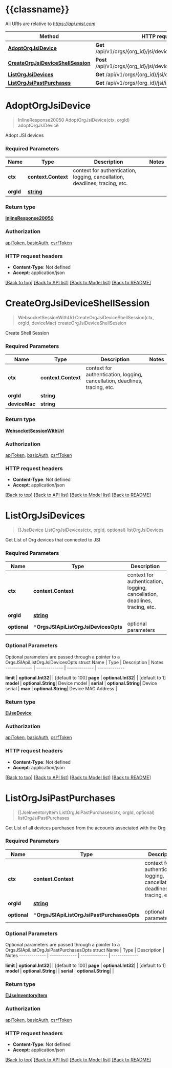 # {{classname}}

All URIs are relative to *https://api.mist.com*

Method | HTTP request | Description
------------- | ------------- | -------------
[**AdoptOrgJsiDevice**](OrgsJSIApi.md#AdoptOrgJsiDevice) | **Get** /api/v1/orgs/{org_id}/jsi/devices/outbound_ssh_cmd | adoptOrgJsiDevice
[**CreateOrgJsiDeviceShellSession**](OrgsJSIApi.md#CreateOrgJsiDeviceShellSession) | **Post** /api/v1/orgs/{org_id}/jsi/devices/{device_mac}/shell | createOrgJsiDeviceShellSession
[**ListOrgJsiDevices**](OrgsJSIApi.md#ListOrgJsiDevices) | **Get** /api/v1/orgs/{org_id}/jsi/devices | listOrgJsiDevices
[**ListOrgJsiPastPurchases**](OrgsJSIApi.md#ListOrgJsiPastPurchases) | **Get** /api/v1/orgs/{org_id}/jsi/inventory | listOrgJsiPastPurchases

# **AdoptOrgJsiDevice**
> InlineResponse20050 AdoptOrgJsiDevice(ctx, orgId)
adoptOrgJsiDevice

Adopt JSI devices

### Required Parameters

Name | Type | Description  | Notes
------------- | ------------- | ------------- | -------------
 **ctx** | **context.Context** | context for authentication, logging, cancellation, deadlines, tracing, etc.
  **orgId** | [**string**](.md)|  | 

### Return type

[**InlineResponse20050**](inline_response_200_50.md)

### Authorization

[apiToken](../README.md#apiToken), [basicAuth](../README.md#basicAuth), [csrfToken](../README.md#csrfToken)

### HTTP request headers

 - **Content-Type**: Not defined
 - **Accept**: application/json

[[Back to top]](#) [[Back to API list]](../README.md#documentation-for-api-endpoints) [[Back to Model list]](../README.md#documentation-for-models) [[Back to README]](../README.md)

# **CreateOrgJsiDeviceShellSession**
> WebsocketSessionWithUrl CreateOrgJsiDeviceShellSession(ctx, orgId, deviceMac)
createOrgJsiDeviceShellSession

Create Shell Session

### Required Parameters

Name | Type | Description  | Notes
------------- | ------------- | ------------- | -------------
 **ctx** | **context.Context** | context for authentication, logging, cancellation, deadlines, tracing, etc.
  **orgId** | [**string**](.md)|  | 
  **deviceMac** | **string**|  | 

### Return type

[**WebsocketSessionWithUrl**](websocket_session_with_url.md)

### Authorization

[apiToken](../README.md#apiToken), [basicAuth](../README.md#basicAuth), [csrfToken](../README.md#csrfToken)

### HTTP request headers

 - **Content-Type**: Not defined
 - **Accept**: application/json

[[Back to top]](#) [[Back to API list]](../README.md#documentation-for-api-endpoints) [[Back to Model list]](../README.md#documentation-for-models) [[Back to README]](../README.md)

# **ListOrgJsiDevices**
> []JseDevice ListOrgJsiDevices(ctx, orgId, optional)
listOrgJsiDevices

Get List of Org devices that connected to JSI

### Required Parameters

Name | Type | Description  | Notes
------------- | ------------- | ------------- | -------------
 **ctx** | **context.Context** | context for authentication, logging, cancellation, deadlines, tracing, etc.
  **orgId** | [**string**](.md)|  | 
 **optional** | ***OrgsJSIApiListOrgJsiDevicesOpts** | optional parameters | nil if no parameters

### Optional Parameters
Optional parameters are passed through a pointer to a OrgsJSIApiListOrgJsiDevicesOpts struct
Name | Type | Description  | Notes
------------- | ------------- | ------------- | -------------

 **limit** | **optional.Int32**|  | [default to 100]
 **page** | **optional.Int32**|  | [default to 1]
 **model** | **optional.String**| Device model | 
 **serial** | **optional.String**| Device serial | 
 **mac** | **optional.String**| Device MAC Address | 

### Return type

[**[]JseDevice**](jse_device.md)

### Authorization

[apiToken](../README.md#apiToken), [basicAuth](../README.md#basicAuth), [csrfToken](../README.md#csrfToken)

### HTTP request headers

 - **Content-Type**: Not defined
 - **Accept**: application/json

[[Back to top]](#) [[Back to API list]](../README.md#documentation-for-api-endpoints) [[Back to Model list]](../README.md#documentation-for-models) [[Back to README]](../README.md)

# **ListOrgJsiPastPurchases**
> []JseInventoryItem ListOrgJsiPastPurchases(ctx, orgId, optional)
listOrgJsiPastPurchases

Get List of all devices purchased from the accounts associated with the Org

### Required Parameters

Name | Type | Description  | Notes
------------- | ------------- | ------------- | -------------
 **ctx** | **context.Context** | context for authentication, logging, cancellation, deadlines, tracing, etc.
  **orgId** | [**string**](.md)|  | 
 **optional** | ***OrgsJSIApiListOrgJsiPastPurchasesOpts** | optional parameters | nil if no parameters

### Optional Parameters
Optional parameters are passed through a pointer to a OrgsJSIApiListOrgJsiPastPurchasesOpts struct
Name | Type | Description  | Notes
------------- | ------------- | ------------- | -------------

 **limit** | **optional.Int32**|  | [default to 100]
 **page** | **optional.Int32**|  | [default to 1]
 **model** | **optional.String**|  | 
 **serial** | **optional.String**|  | 

### Return type

[**[]JseInventoryItem**](jse_inventory_item.md)

### Authorization

[apiToken](../README.md#apiToken), [basicAuth](../README.md#basicAuth), [csrfToken](../README.md#csrfToken)

### HTTP request headers

 - **Content-Type**: Not defined
 - **Accept**: application/json

[[Back to top]](#) [[Back to API list]](../README.md#documentation-for-api-endpoints) [[Back to Model list]](../README.md#documentation-for-models) [[Back to README]](../README.md)

